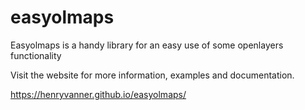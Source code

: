 # easyolmaps
Easyolmaps is a handy library for an easy use of some openlayers functionality

Visit the website for more information, examples and documentation.

https://henryvanner.github.io/easyolmaps/
